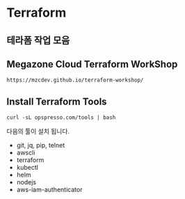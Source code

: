 Terraform
==========

테라폼 작업 모음
----------

## Megazone Cloud Terraform WorkShop
	https://mzcdev.github.io/terraform-workshop/

## Install Terraform Tools
	curl -sL opspresso.com/tools | bash

다음의 툴이 설치 됩니다.
 - git, jq, pip, telnet
 - awscli
 - terraform
 - kubectl
 - helm
 - nodejs
 - aws-iam-authenticator
